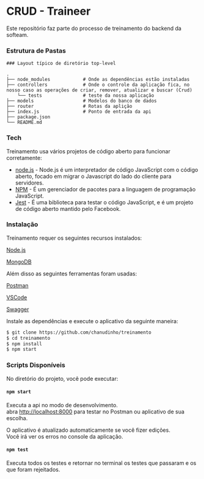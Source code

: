 # CRUD - Traineer

Este repositório faz parte do processo de treinamento do backend da softeam.

### Estrutura de Pastas
```
### Layout típico de diretório top-level

.
├── node_modules            # Onde as dependências estão instaladas
├── controllers             # Onde o controle da aplicação fica, no nosso caso as operações de criar, remover, atualizar e buscar (Crud) 
    └── tests               # teste da nossa aplicação
├── models                  # Modelos do banco de dados
├── router                  # Rotas da aplição 
├── index.js                # Ponto de entrada da api
├── package.json
└── README.md

```

### Tech

Treinamento usa vários projetos de código aberto para funcionar corretamente:

* [node.js] - Node.js é um interpretador de código JavaScript com o código aberto, focado em migrar o Javascript do lado do cliente para servidores.
* [NPM] - É um gerenciador de pacotes para a linguagem de programação JavaScript.
* [Jest] - É uma biblioteca para testar o código JavaScript, e é um projeto de código aberto mantido pelo Facebook.

### Instalação

Treinamento requer os seguintes recursos instalados:

[Node.js]

[MongoDB]

Além disso as seguintes ferramentas foram usadas: 

[Postman] 

[VSCode]

[Swagger]

Instale as dependências e execute o aplicativo da seguinte maneira:

```sh
$ git clone https://github.com/chanudinho/treinamento
$ cd treinamento
$ npm install
$ npm start
```

### Scripts Disponíveis

No diretório do projeto, você pode executar:

#### `npm start`

Executa a api no modo de desenvolvimento.<br>
abra [http://localhost:8000](http://localhost:8000) para testar no Postman ou aplicativo de sua escolha.

O aplicativo é atualizado automaticamente se você fizer edições.<br>
Você irá ver os erros no console da aplicação.

#### `npm test`

Executa todos os testes e retornar no terminal os testes que passaram e os que foram rejeitados.

[//]: # (These are reference links used in the body of this note and get stripped out when the markdown processor does its job. There is no need to format nicely because it shouldn't be seen. Thanks SO - http://stackoverflow.com/questions/4823468/store-comments-in-markdown-syntax)


[node.js]: <http://nodejs.org>  
[NPM]: <https://www.npmjs.com/>
[MongoDB]: <https://www.mongodb.com/>
[Udacity Git Commit]: <https://udacity.github.io/git-styleguide/>
[Jest]: <https://jestjs.io/>
[Postman]: <https://www.getpostman.com/>
[VSCode]: <https://code.visualstudio.com/>
[Swagger]: <https://swagger.io>
